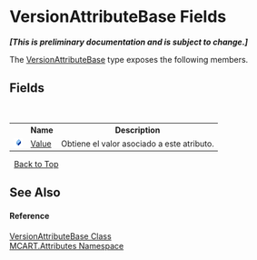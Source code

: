 # VersionAttributeBase Fields
 _**\[This is preliminary documentation and is subject to change.\]**_

The <a href="fa15b833-b68c-c165-8016-79e461302132">VersionAttributeBase</a> type exposes the following members.


## Fields
&nbsp;<table><tr><th></th><th>Name</th><th>Description</th></tr><tr><td>![Public field](media/pubfield.gif "Public field")</td><td><a href="d7f45da8-6e3e-f875-ddc7-93647f71ab08">Value</a></td><td>
Obtiene el valor asociado a este atributo.</td></tr></table>&nbsp;
<a href="#versionattributebase-fields">Back to Top</a>

## See Also


#### Reference
<a href="fa15b833-b68c-c165-8016-79e461302132">VersionAttributeBase Class</a><br /><a href="149c1cbf-2082-5e41-e423-c506e9b98202">MCART.Attributes Namespace</a><br />